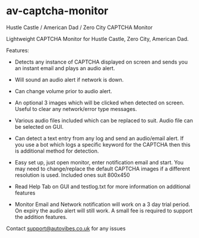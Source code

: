 # av-captcha-monitor
 Hustle Castle / American Dad / Zero City CAPTCHA Monitor

Lightweight CAPTCHA Monitor for Hustle Castle, Zero City, American Dad. 

Features:

* Detects any instance of CAPTCHA displayed on screen and sends you an instant email and plays an audio alert.

* Will sound an audio alert if network is down.

* Can change volume prior to audio alert.

* An optional 3 images which will be clicked when detected on screen. Useful to clear any network/error type messages.

* Various audio files included which can be replaced to suit. Audio file can be selected on GUI.

* Can detect a text entry from any log and send an audio/email alert. If you use a bot which logs a specific keyword for the CAPTCHA then this is additional method for detection.

* Easy set up, just open monitor, enter notification email and start. You may need to change/replace the default CAPTCHA images if a different resolution is used. Included ones suit 800x450

* Read Help Tab on GUI and testlog.txt for more information on additional features

* Monitor Email and Network notification will work on a 3 day trial period. On expiry the audio alert will still work. A small fee is required to support the addition features.

Contact support@autovibes.co.uk for any issues

